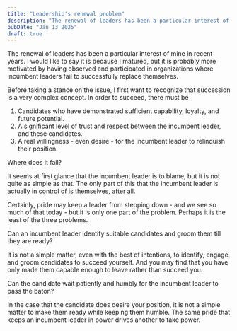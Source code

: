 ```yaml
---
title: "Leadership's renewal problem"
description: "The renewal of leaders has been a particular interest of mine in recent years."
pubDate: "Jan 13 2025"
draft: true
---
```


The renewal of leaders has been a particular interest of mine in recent years. I would like to say it is because I matured, but it is probably more motivated by having observed and participated in organizations where incumbent leaders fail to successfully replace themselves.

Before taking a stance on the issue, I first want to recognize that succession is a very complex concept. In order to succeed, there must be

 1. Candidates who have demonstrated sufficient capability, loyalty, and future potential.
 2. A significant level of trust and respect between the incumbent leader, and these candidates.
 3. A real willingness - even desire - for the incumbent leader to relinquish their position.

Where does it fail?

It seems at first glance that the incumbent leader is to blame, but it is not quite as simple as that. The only part of this that the incumbent leader is actually in control of is themselves, after all.

Certainly, pride may keep a leader from stepping down - and we see so much of that today - but it is only one part of the problem. Perhaps it is the least of the three problems.

Can an incumbent leader identify suitable candidates and groom them till they are ready?

It is not a simple matter, even with the best of intentions, to identify, engage, and groom candidates to succeed yourself. And you may find that you have only made them capable enough to leave rather than succeed you.

Can the candidate wait patiently and humbly for the incumbent leader to pass the baton?

In the case that the candidate does desire your position, it is not a simple matter to make them ready while keeping them humble. The same pride that keeps an incumbent leader in power drives another to take power.
